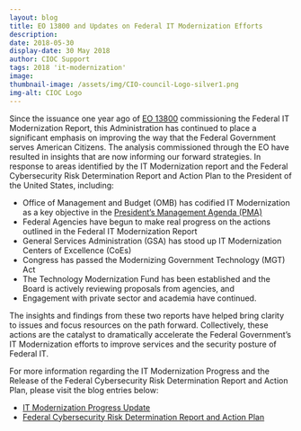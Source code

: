 ```yaml
---
layout: blog
title: EO 13800 and Updates on Federal IT Modernization Efforts
description:
date: 2018-05-30
display-date: 30 May 2018
author: CIOC Support
tags: 2018 'it-modernization'
image:
thumbnail-image: /assets/img/CIO-council-Logo-silver1.png
img-alt: CIOC Logo
---
```

Since the issuance one year ago of [EO 13800](https://www.whitehouse.gov/presidential-actions/presidential-executive-order-strengthening-cybersecurity-federal-networks-critical-infrastructure/) commissioning the Federal IT Modernization Report, this Administration has continued to place a significant emphasis on improving the way that the Federal Government serves American Citizens. The analysis commissioned through the EO have resulted in insights that are now informing our forward strategies. In response to areas identified by the IT Modernization report and the Federal Cybersecurity Risk Determination Report and Action Plan to the President of the United States, including:  

* Office of Management and Budget (OMB) has codified IT Modernization as a key objective in the [President’s Management Agenda (PMA)](https://performance.gov/pma/)
* Federal Agencies have begun to make real progress on the actions outlined in the Federal IT Modernization Report
* General Services Administration (GSA) has stood up IT Modernization Centers of Excellence (CoEs)
* Congress has passed the Modernizing Government Technology (MGT) Act
* The Technology Modernization Fund has been established and the Board is actively reviewing proposals from agencies, and
* Engagement with private sector and academia have continued.

The insights and findings from these two reports have helped bring clarity to issues and focus resources on the path forward. Collectively, these actions are the catalyst to dramatically accelerate the Federal Government’s IT Modernization efforts to improve services and the security posture of Federal IT.

For more information regarding the IT Modernization Progress and the Release of the Federal Cybersecurity Risk Determination Report and Action Plan, please visit the blog entries below:
* [IT Modernization Progress Update](https://www.cio.gov/2018/05/30/IT-Modernization/)
* [Federal Cybersecurity Risk Determination Report and Action Plan](https://www.cio.gov/2018/05/30/Risk-Report/)
